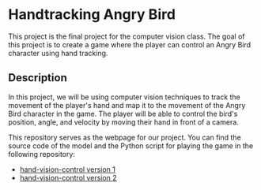 # Handtracking Angry Bird

This project is the final project for the computer vision class. The goal of this project is to create a game where the player can control an Angry Bird character using hand tracking.

## Description

In this project, we will be using computer vision techniques to track the movement of the player's hand and map it to the movement of the Angry Bird character in the game. The player will be able to control the bird's position, angle, and velocity by moving their hand in front of a camera.

This repository serves as the webpage for our project. You can find the source code of the model and the Python script for playing the game in the following repository:

- [hand-vision-control version 1](https://github.com/napatchee05/hand-vision-control)
- [hand-vision-control version 2](https://github.com/thunthup/hand-vision-control)
